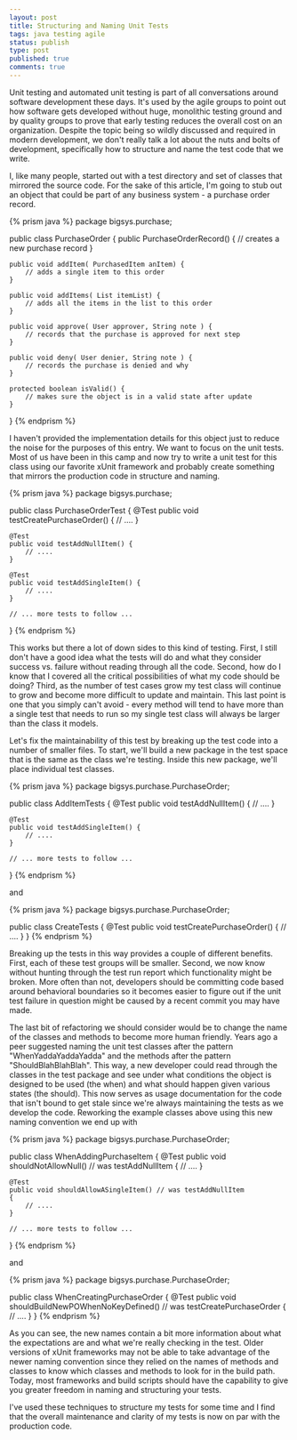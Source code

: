```yaml
---
layout: post
title: Structuring and Naming Unit Tests
tags: java testing agile
status: publish
type: post
published: true
comments: true
---
```

Unit testing and automated unit testing is part of all conversations around 
software development these days. It\'s used by the agile groups to point out how 
software gets developed without huge, monolithic testing ground and by quality 
groups to prove that early testing reduces the overall cost on an organization. 
Despite the topic being so wildly discussed and required in modern development, 
we don\'t really talk a lot about the nuts and bolts of development, specifically 
how to structure and name the test code that we write.

<!--EndExcerpt-->

I, like many people, started out with a test directory and set of classes that mirrored 
the source code. For the sake of this article, I\'m going to stub out an object that 
could be part of any business system - a purchase order record.

{% prism java %}
package bigsys.purchase;

public class PurchaseOrder
{
    public PurchaseOrderRecord() { 
        // creates a new purchase record
    }

    public void addItem( PurchasedItem anItem) { 
        // adds a single item to this order
    }

    public void addItems( List itemList) { 
        // adds all the items in the list to this order
    }

    public void approve( User approver, String note ) { 
        // records that the purchase is approved for next step
    }

    public void deny( User denier, String note ) { 
        // records the purchase is denied and why
    }

    protected boolean isValid() { 
        // makes sure the object is in a valid state after update
    }
}
{% endprism %}

I haven\'t provided the implementation details for this object just to reduce 
the noise for the purposes of this entry. We want to focus on the unit tests. 
Most of us have been in this camp and now try to write a unit test for this 
class using our favorite xUnit framework and probably create something that 
mirrors the production code in structure and naming.

{% prism java %}
package bigsys.purchase;

public class PurchaseOrderTest
{
    @Test
    public void testCreatePurchaseOrder() { 
        // ....
    }

    @Test
    public void testAddNullItem() { 
        // ....
    }

    @Test
    public void testAddSingleItem() { 
        // ....
    }

    // ... more tests to follow ...
}
{% endprism %}

This works but there a lot of down sides to this kind of testing. First, I still 
don\'t have a good idea what the tests will do and what they consider success vs. 
failure without reading through all the code. Second, how do I know that I covered 
all the critical possibilities of what my code should be doing? Third, as the 
number of test cases grow my test class will continue to grow and become more 
difficult to update and maintain. This last point is one that you simply can\'t 
avoid - every method will tend to have more than a single test that needs to run so 
my single test class will always be larger than the class it models.

Let\'s fix the maintainability of this test by breaking up the test code into a 
number of smaller files. To start, we\'ll build a new package in the test space that 
is the same as the class we\'re testing. Inside this new package, we\'ll place 
individual test classes.

{% prism java %}
package bigsys.purchase.PurchaseOrder;

public class AddItemTests
{
    @Test
    public void testAddNullItem() { 
        // ....
    }

    @Test
    public void testAddSingleItem() { 
        // ....
    }

    // ... more tests to follow ...
}
{% endprism %}

and

{% prism java %}
package bigsys.purchase.PurchaseOrder;

public class CreateTests
{
    @Test
    public void testCreatePurchaseOrder() { 
        // ....
    }
}
{% endprism %}

Breaking up the tests in this way provides a couple of different benefits. 
First, each of these test groups will be smaller. Second, we now know without 
hunting through the test run report which functionality might be broken. More 
often than not, developers should be committing code based around behavioral 
boundaries so it becomes easier to figure out if the unit test failure in 
question might be caused by a recent commit you may have made.

The last bit of refactoring we should consider would be to change the name of 
the classes and methods to become more human friendly. Years ago a peer suggested 
naming the unit test classes after the pattern \"WhenYaddaYaddaYadda\" and the 
methods after the pattern \"ShouldBlahBlahBlah\". This way, a new developer could 
read through the classes in the test package and see under what conditions the 
object is designed to be used (the when) and what should happen given various 
states (the should). This now serves as usage documentation for the code that 
isn\'t bound to get stale since we\'re always maintaining the tests as we develop 
the code. Reworking the example classes above using this new naming convention 
we end up with

{% prism java %}
package bigsys.purchase.PurchaseOrder;

public class WhenAddingPurchaseItem
{
    @Test
    public void shouldNotAllowNull() // was testAddNullItem 
    { 
        // ....
    }

    @Test
    public void shouldAllowASingleItem() // was testAddNullItem
    { 
        // ....
    }

    // ... more tests to follow ...
}
{% endprism %}

and

{% prism java %}
package bigsys.purchase.PurchaseOrder;

public class WhenCreatingPurchaseOrder
{
    @Test
    public void shouldBuildNewPOWhenNoKeyDefined() // was testCreatePurchaseOrder
    { 
        // ....
    }
}
{% endprism %}

As you can see, the new names contain a bit more information about what the 
expectations are and what we\'re really checking in the test. Older versions of xUnit 
frameworks may not be able to take advantage of the newer naming convention since they 
relied on the names of methods and classes to know which classes and methods to look 
for in the build path. Today, most frameworks and build scripts should have the 
capability to give you greater freedom in naming and structuring your tests.

I\'ve used these techniques to structure my tests for some time and I find that the 
overall maintenance and clarity of my tests is now on par with the production code.
